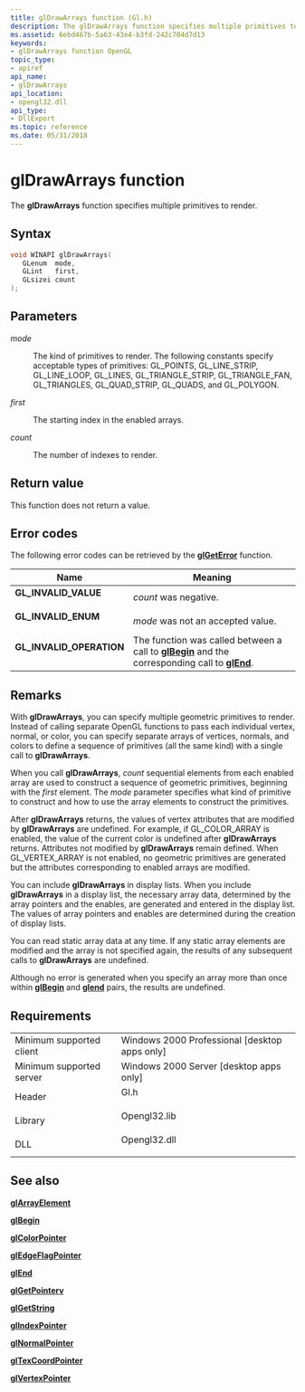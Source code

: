 ```yaml
---
title: glDrawArrays function (Gl.h)
description: The glDrawArrays function specifies multiple primitives to render.
ms.assetid: 6ebd467b-5a63-43e4-b3fd-242c704d7d13
keywords:
- glDrawArrays function OpenGL
topic_type:
- apiref
api_name:
- glDrawArrays
api_location:
- opengl32.dll
api_type:
- DllExport
ms.topic: reference
ms.date: 05/31/2018
---
```


# glDrawArrays function

The **glDrawArrays** function specifies multiple primitives to render.

## Syntax


```C++
void WINAPI glDrawArrays(
   GLenum  mode,
   GLint   first,
   GLsizei count
);
```



## Parameters

<dl> <dt>

*mode* 
</dt> <dd>

The kind of primitives to render. The following constants specify acceptable types of primitives: GL\_POINTS, GL\_LINE\_STRIP, GL\_LINE\_LOOP, GL\_LINES, GL\_TRIANGLE\_STRIP, GL\_TRIANGLE\_FAN, GL\_TRIANGLES, GL\_QUAD\_STRIP, GL\_QUADS, and GL\_POLYGON.

</dd> <dt>

*first* 
</dt> <dd>

The starting index in the enabled arrays.

</dd> <dt>

*count* 
</dt> <dd>

The number of indexes to render.

</dd> </dl>

## Return value

This function does not return a value.

## Error codes

The following error codes can be retrieved by the [**glGetError**](glgeterror.md) function.



| Name                                                                                                  | Meaning                                                                                                                               |
|-------------------------------------------------------------------------------------------------------|---------------------------------------------------------------------------------------------------------------------------------------|
| <dl> <dt>**GL\_INVALID\_VALUE**</dt> </dl>     | *count* was negative.<br/>                                                                                                      |
| <dl> <dt>**GL\_INVALID\_ENUM**</dt> </dl>      | *mode* was not an accepted value.<br/>                                                                                          |
| <dl> <dt>**GL\_INVALID\_OPERATION**</dt> </dl> | The function was called between a call to [**glBegin**](glbegin.md) and the corresponding call to [**glEnd**](glend.md).<br/> |



## Remarks

With **glDrawArrays**, you can specify multiple geometric primitives to render. Instead of calling separate OpenGL functions to pass each individual vertex, normal, or color, you can specify separate arrays of vertices, normals, and colors to define a sequence of primitives (all the same kind) with a single call to **glDrawArrays**.

When you call **glDrawArrays**, *count* sequential elements from each enabled array are used to construct a sequence of geometric primitives, beginning with the *first* element. The *mode* parameter specifies what kind of primitive to construct and how to use the array elements to construct the primitives.

After **glDrawArrays** returns, the values of vertex attributes that are modified by **glDrawArrays** are undefined. For example, if GL\_COLOR\_ARRAY is enabled, the value of the current color is undefined after **glDrawArrays** returns. Attributes not modified by **glDrawArrays** remain defined. When GL\_VERTEX\_ARRAY is not enabled, no geometric primitives are generated but the attributes corresponding to enabled arrays are modified.

You can include **glDrawArrays** in display lists. When you include **glDrawArrays** in a display list, the necessary array data, determined by the array pointers and the enables, are generated and entered in the display list. The values of array pointers and enables are determined during the creation of display lists.

You can read static array data at any time. If any static array elements are modified and the array is not specified again, the results of any subsequent calls to **glDrawArrays** are undefined.

Although no error is generated when you specify an array more than once within [**glBegin**](glbegin.md) and [**glend**](glend.md) pairs, the results are undefined.

## Requirements



|                                     |                                                                                         |
|-------------------------------------|-----------------------------------------------------------------------------------------|
| Minimum supported client<br/> | Windows 2000 Professional \[desktop apps only\]<br/>                              |
| Minimum supported server<br/> | Windows 2000 Server \[desktop apps only\]<br/>                                    |
| Header<br/>                   | <dl> <dt>Gl.h</dt> </dl>         |
| Library<br/>                  | <dl> <dt>Opengl32.lib</dt> </dl> |
| DLL<br/>                      | <dl> <dt>Opengl32.dll</dt> </dl> |



## See also

<dl> <dt>

[**glArrayElement**](glarrayelement.md)
</dt> <dt>

[**glBegin**](glbegin.md)
</dt> <dt>

[**glColorPointer**](glcolorpointer.md)
</dt> <dt>

[**glEdgeFlagPointer**](gledgeflagpointer.md)
</dt> <dt>

[**glEnd**](glend.md)
</dt> <dt>

[**glGetPointerv**](glgetpointerv.md)
</dt> <dt>

[**glGetString**](glgetstring.md)
</dt> <dt>

[**glIndexPointer**](glindexpointer.md)
</dt> <dt>

[**glNormalPointer**](glnormalpointer.md)
</dt> <dt>

[**glTexCoordPointer**](gltexcoordpointer.md)
</dt> <dt>

[**glVertexPointer**](glvertexpointer.md)
</dt> </dl>

 

 





